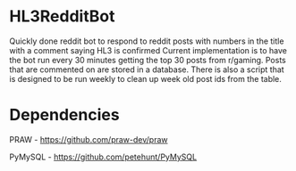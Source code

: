 HL3RedditBot
============

Quickly done reddit bot to respond to reddit posts with numbers in the title with a comment saying HL3 is confirmed
Current implementation is to have the bot run every 30 minutes getting the top 30 posts from r/gaming. Posts that are commented on are stored in a database. There is also a script that is designed to be run weekly to clean up week old post ids from the table.



Dependencies
============
PRAW - https://github.com/praw-dev/praw

PyMySQL - https://github.com/petehunt/PyMySQL
